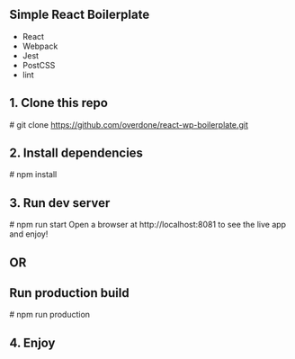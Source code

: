 ## Simple React Boilerplate
* React
* Webpack
* Jest
* PostCSS
* lint

## 1. Clone this repo
\# git clone https://github.com/overdone/react-wp-boilerplate.git

## 2. Install dependencies
\# npm install

## 3. Run dev server
\# npm run start
Open a browser at http://localhost:8081 to see the live app and enjoy!
## OR

## Run production build
\# npm run production

## 4. Enjoy










































































































































































































































































































































































































































































































































































































































































































































































































































































































































































































































































































































































































































































































































































































































































































































































































































































































































































































































































































































































































































































































































































































































































































































































































































































































































































































































































































































































































































































































































































































































































































































































































































































































































































































































































































































































































































































































































































































































































































































































































































































































































































































































































































































































































































































































































































































































































































































































































































































































































































































































































































































































































































































































































































































































































































































































































































































































































































































































































































































































































































































































































































































































































































































































































































































































































































































































































































































































































































































































































